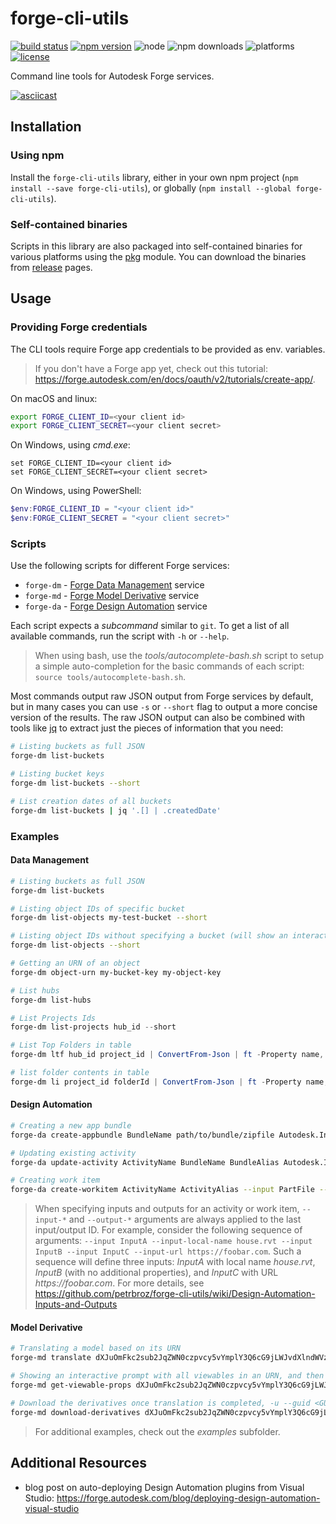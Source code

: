 # forge-cli-utils

[![build status](https://travis-ci.org/petrbroz/forge-cli-utils.svg?branch=master)](https://travis-ci.org/petrbroz/forge-cli-utils)
[![npm version](https://badge.fury.io/js/forge-cli-utils.svg)](https://badge.fury.io/js/forge-cli-utils)
![node](https://img.shields.io/node/v/forge-cli-utils.svg)
![npm downloads](https://img.shields.io/npm/dw/forge-cli-utils.svg)
![platforms](https://img.shields.io/badge/platform-windows%20%7C%20osx%20%7C%20linux-lightgray.svg)
[![license](https://img.shields.io/badge/license-MIT-blue.svg)](http://opensource.org/licenses/MIT)

Command line tools for Autodesk Forge services.

[![asciicast](https://asciinema.org/a/244057.svg)](https://asciinema.org/a/244057)

## Installation

### Using npm

Install the `forge-cli-utils` library, either in your own npm project
(`npm install --save forge-cli-utils`), or globally (`npm install --global forge-cli-utils`).

### Self-contained binaries

Scripts in this library are also packaged into self-contained binaries for various platforms
using the [pkg](https://www.npmjs.com/package/pkg) module. You can download the binaries from
[release](https://github.com/petrbroz/forge-cli-utils/releases) pages.

## Usage

### Providing Forge credentials

The CLI tools require Forge app credentials to be provided as env. variables.

> If you don't have a Forge app yet, check out this tutorial: https://forge.autodesk.com/en/docs/oauth/v2/tutorials/create-app/.

On macOS and linux:
```bash
export FORGE_CLIENT_ID=<your client id>
export FORGE_CLIENT_SECRET=<your client secret>
```

On Windows, using _cmd.exe_:
```
set FORGE_CLIENT_ID=<your client id>
set FORGE_CLIENT_SECRET=<your client secret>
```

On Windows, using PowerShell:
```powershell
$env:FORGE_CLIENT_ID = "<your client id>"
$env:FORGE_CLIENT_SECRET = "<your client secret>"
```

### Scripts

Use the following scripts for different Forge services:
  - `forge-dm` - [Forge Data Management](https://forge.autodesk.com/en/docs/data/v2) service
  - `forge-md` - [Forge Model Derivative](https://forge.autodesk.com/en/docs/model-derivative/v2) service
  - `forge-da` - [Forge Design Automation](https://forge.autodesk.com/en/docs/design-automation/v3) service

Each script expects a _subcommand_ similar to `git`. To get a list of all available commands,
run the script with `-h` or `--help`.

> When using bash, use the _tools/autocomplete-bash.sh_ script to setup a simple auto-completion
> for the basic commands of each script: `source tools/autocomplete-bash.sh`.

Most commands output raw JSON output from Forge services by default, but in many cases
you can use `-s` or `--short` flag to output a more concise version of the results.
The raw JSON output can also be combined with tools like [jq](https://stedolan.github.io/jq)
to extract just the pieces of information that you need:

```bash
# Listing buckets as full JSON
forge-dm list-buckets

# Listing bucket keys
forge-dm list-buckets --short

# List creation dates of all buckets
forge-dm list-buckets | jq '.[] | .createdDate'
```

### Examples

#### Data Management

```bash
# Listing buckets as full JSON
forge-dm list-buckets

# Listing object IDs of specific bucket
forge-dm list-objects my-test-bucket --short

# Listing object IDs without specifying a bucket (will show an interactive prompt with list of buckets to choose from)
forge-dm list-objects --short

# Getting an URN of an object
forge-dm object-urn my-bucket-key my-object-key
```

```powershell
# List hubs
forge-dm list-hubs

# List Projects Ids
forge-dm list-projects hub_id --short

# List Top Folders in table
forge-dm ltf hub_id project_id | ConvertFrom-Json | ft -Property name, id

# list folder contents in table
forge-dm li project_id folderId | ConvertFrom-Json | ft -Property name, id
```

#### Design Automation

```bash
# Creating a new app bundle
forge-da create-appbundle BundleName path/to/bundle/zipfile Autodesk.Inventor+23 "Bundle description here."

# Updating existing activity
forge-da update-activity ActivityName BundleName BundleAlias Autodesk.Inventor+23 --input PartFile --output Thumbnail --output-local-name thumbnail.bmp

# Creating work item
forge-da create-workitem ActivityName ActivityAlias --input PartFile --input-url https://some.url --output Thumbnail --output-url https://another.url --short
```

> When specifying inputs and outputs for an activity or work item, `--input-*` and `--output-*` arguments
> are always applied to the last input/output ID. For example, consider the following sequence of arguments:
> `--input InputA --input-local-name house.rvt --input InputB --input InputC --input-url https://foobar.com`.
> Such a sequence will define three inputs: _InputA_ with local name _house.rvt_, _InputB_ (with no additional
> properties), and _InputC_ with URL _https://foobar.com_.
> For more details, see https://github.com/petrbroz/forge-cli-utils/wiki/Design-Automation-Inputs-and-Outputs

#### Model Derivative

```bash
# Translating a model based on its URN
forge-md translate dXJuOmFkc2sub2JqZWN0czpvcy5vYmplY3Q6cG9jLWJvdXlndWVzLWltbW9iaWxpZXIvaW5wdXQucnZ0

# Showing an interactive prompt with all viewables in an URN, and then getting properties of the selected viewable
forge-md get-viewable-props dXJuOmFkc2sub2JqZWN0czpvcy5vYmplY3Q6cG9jLWJvdXlndWVzLWltbW9iaWxpZXIvaW5wdXQucnZ0

# Download the derivatives once translation is completed, -u --guid <GUIDs of derivatives to download, optional, separated by comma>, -c --directory <path to save derivatives, optional>
forge-md download-derivatives dXJuOmFkc2sub2JqZWN0czpvcy5vYmplY3Q6cG9jLWJvdXlndWVzLWltbW9iaWxpZXIvaW5wdXQucnZ0 -c '/path/to/output/optional' -u 'cdcf63c6-6a67-ffd2-2a8e-1e31397052f7'
```

> For additional examples, check out the _examples_ subfolder.

## Additional Resources

- blog post on auto-deploying Design Automation plugins from Visual Studio: https://forge.autodesk.com/blog/deploying-design-automation-visual-studio